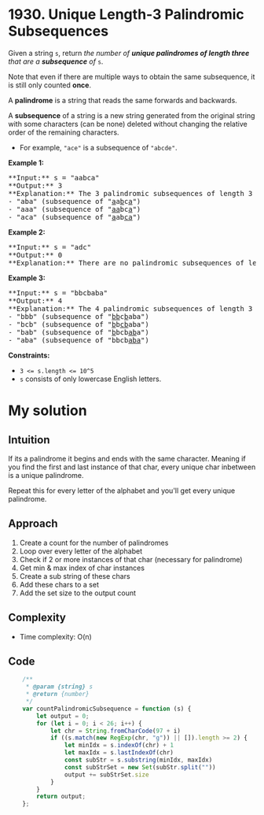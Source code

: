 # 1930. Unique Length-3 Palindromic Subsequences

Given a string `s`, return _the number of **unique palindromes of length three** that are a **subsequence** of_ `s`.

Note that even if there are multiple ways to obtain the same subsequence, it is still only counted **once**.

A **palindrome** is a string that reads the same forwards and backwards.

A **subsequence** of a string is a new string generated from the original string with some characters (can be none) deleted without changing the relative order of the remaining characters.

*   For example, `"ace"` is a subsequence of `"abcde"`.

**Example 1:**

<pre>**Input:** s = "aabca"
**Output:** 3
**Explanation:** The 3 palindromic subsequences of length 3 are:
- "aba" (subsequence of "<u>a</u>a<u>b</u>c<u>a</u>")
- "aaa" (subsequence of "<u>aa</u>bc<u>a</u>")
- "aca" (subsequence of "<u>a</u>ab<u>ca</u>")
</pre>

**Example 2:**

<pre>**Input:** s = "adc"
**Output:** 0
**Explanation:** There are no palindromic subsequences of length 3 in "adc".
</pre>

**Example 3:**

<pre>**Input:** s = "bbcbaba"
**Output:** 4
**Explanation:** The 4 palindromic subsequences of length 3 are:
- "bbb" (subsequence of "<u>bb</u>c<u>b</u>aba")
- "bcb" (subsequence of "<u>b</u>b<u>cb</u>aba")
- "bab" (subsequence of "<u>b</u>bcb<u>ab</u>a")
- "aba" (subsequence of "bbcb<u>aba</u>")
</pre>

**Constraints:**

*   `3 <= s.length <= 10^5`
*   `s` consists of only lowercase English letters.

# My solution

## Intuition

If its a palindrome it begins and ends with the same character. Meaning if you find the first and last instance of that char, every unique char inbetween is a unique palindrome.

Repeat this for every letter of the alphabet and you'll get every unique palindrome.

## Approach

1.  Create a count for the number of palindromes
2.  Loop over every letter of the alphabet
3.  Check if 2 or more instances of that char (necessary for palindrome)
4.  Get min & max index of char instances
5.  Create a sub string of these chars
6.  Add these chars to a set
7.  Add the set size to the output count

## Complexity 

*   Time complexity: O(n)

## Code
```javascript
    /**
     * @param {string} s
     * @return {number}
     */
    var countPalindromicSubsequence = function (s) {
        let output = 0;
        for (let i = 0; i < 26; i++) {
            let chr = String.fromCharCode(97 + i)
            if ((s.match(new RegExp(chr, "g")) || []).length >= 2) {
                let minIdx = s.indexOf(chr) + 1
                let maxIdx = s.lastIndexOf(chr)
                const subStr = s.substring(minIdx, maxIdx)
                const subStrSet = new Set(subStr.split(""))
                output += subStrSet.size
            }
        }
        return output;
    };
```
